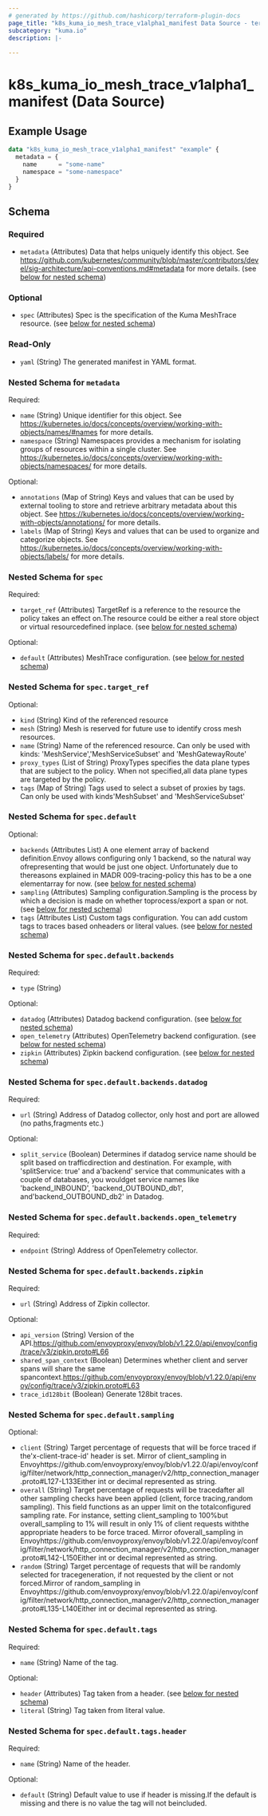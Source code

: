 ```yaml
---
# generated by https://github.com/hashicorp/terraform-plugin-docs
page_title: "k8s_kuma_io_mesh_trace_v1alpha1_manifest Data Source - terraform-provider-k8s"
subcategory: "kuma.io"
description: |-
  
---
```


# k8s_kuma_io_mesh_trace_v1alpha1_manifest (Data Source)



## Example Usage

```terraform
data "k8s_kuma_io_mesh_trace_v1alpha1_manifest" "example" {
  metadata = {
    name      = "some-name"
    namespace = "some-namespace"
  }
}
```

<!-- schema generated by tfplugindocs -->
## Schema

### Required

- `metadata` (Attributes) Data that helps uniquely identify this object. See https://github.com/kubernetes/community/blob/master/contributors/devel/sig-architecture/api-conventions.md#metadata for more details. (see [below for nested schema](#nestedatt--metadata))

### Optional

- `spec` (Attributes) Spec is the specification of the Kuma MeshTrace resource. (see [below for nested schema](#nestedatt--spec))

### Read-Only

- `yaml` (String) The generated manifest in YAML format.

<a id="nestedatt--metadata"></a>
### Nested Schema for `metadata`

Required:

- `name` (String) Unique identifier for this object. See https://kubernetes.io/docs/concepts/overview/working-with-objects/names/#names for more details.
- `namespace` (String) Namespaces provides a mechanism for isolating groups of resources within a single cluster. See https://kubernetes.io/docs/concepts/overview/working-with-objects/namespaces/ for more details.

Optional:

- `annotations` (Map of String) Keys and values that can be used by external tooling to store and retrieve arbitrary metadata about this object. See https://kubernetes.io/docs/concepts/overview/working-with-objects/annotations/ for more details.
- `labels` (Map of String) Keys and values that can be used to organize and categorize objects. See https://kubernetes.io/docs/concepts/overview/working-with-objects/labels/ for more details.


<a id="nestedatt--spec"></a>
### Nested Schema for `spec`

Required:

- `target_ref` (Attributes) TargetRef is a reference to the resource the policy takes an effect on.The resource could be either a real store object or virtual resourcedefined inplace. (see [below for nested schema](#nestedatt--spec--target_ref))

Optional:

- `default` (Attributes) MeshTrace configuration. (see [below for nested schema](#nestedatt--spec--default))

<a id="nestedatt--spec--target_ref"></a>
### Nested Schema for `spec.target_ref`

Optional:

- `kind` (String) Kind of the referenced resource
- `mesh` (String) Mesh is reserved for future use to identify cross mesh resources.
- `name` (String) Name of the referenced resource. Can only be used with kinds: 'MeshService','MeshServiceSubset' and 'MeshGatewayRoute'
- `proxy_types` (List of String) ProxyTypes specifies the data plane types that are subject to the policy. When not specified,all data plane types are targeted by the policy.
- `tags` (Map of String) Tags used to select a subset of proxies by tags. Can only be used with kinds'MeshSubset' and 'MeshServiceSubset'


<a id="nestedatt--spec--default"></a>
### Nested Schema for `spec.default`

Optional:

- `backends` (Attributes List) A one element array of backend definition.Envoy allows configuring only 1 backend, so the natural way ofrepresenting that would be just one object. Unfortunately due to thereasons explained in MADR 009-tracing-policy this has to be a one elementarray for now. (see [below for nested schema](#nestedatt--spec--default--backends))
- `sampling` (Attributes) Sampling configuration.Sampling is the process by which a decision is made on whether toprocess/export a span or not. (see [below for nested schema](#nestedatt--spec--default--sampling))
- `tags` (Attributes List) Custom tags configuration. You can add custom tags to traces based onheaders or literal values. (see [below for nested schema](#nestedatt--spec--default--tags))

<a id="nestedatt--spec--default--backends"></a>
### Nested Schema for `spec.default.backends`

Required:

- `type` (String)

Optional:

- `datadog` (Attributes) Datadog backend configuration. (see [below for nested schema](#nestedatt--spec--default--backends--datadog))
- `open_telemetry` (Attributes) OpenTelemetry backend configuration. (see [below for nested schema](#nestedatt--spec--default--backends--open_telemetry))
- `zipkin` (Attributes) Zipkin backend configuration. (see [below for nested schema](#nestedatt--spec--default--backends--zipkin))

<a id="nestedatt--spec--default--backends--datadog"></a>
### Nested Schema for `spec.default.backends.datadog`

Required:

- `url` (String) Address of Datadog collector, only host and port are allowed (no paths,fragments etc.)

Optional:

- `split_service` (Boolean) Determines if datadog service name should be split based on trafficdirection and destination. For example, with 'splitService: true' and a'backend' service that communicates with a couple of databases, you wouldget service names like 'backend_INBOUND', 'backend_OUTBOUND_db1', and'backend_OUTBOUND_db2' in Datadog.


<a id="nestedatt--spec--default--backends--open_telemetry"></a>
### Nested Schema for `spec.default.backends.open_telemetry`

Required:

- `endpoint` (String) Address of OpenTelemetry collector.


<a id="nestedatt--spec--default--backends--zipkin"></a>
### Nested Schema for `spec.default.backends.zipkin`

Required:

- `url` (String) Address of Zipkin collector.

Optional:

- `api_version` (String) Version of the API.https://github.com/envoyproxy/envoy/blob/v1.22.0/api/envoy/config/trace/v3/zipkin.proto#L66
- `shared_span_context` (Boolean) Determines whether client and server spans will share the same spancontext.https://github.com/envoyproxy/envoy/blob/v1.22.0/api/envoy/config/trace/v3/zipkin.proto#L63
- `trace_id128bit` (Boolean) Generate 128bit traces.



<a id="nestedatt--spec--default--sampling"></a>
### Nested Schema for `spec.default.sampling`

Optional:

- `client` (String) Target percentage of requests that will be force traced if the'x-client-trace-id' header is set. Mirror of client_sampling in Envoyhttps://github.com/envoyproxy/envoy/blob/v1.22.0/api/envoy/config/filter/network/http_connection_manager/v2/http_connection_manager.proto#L127-L133Either int or decimal represented as string.
- `overall` (String) Target percentage of requests will be tracedafter all other sampling checks have been applied (client, force tracing,random sampling). This field functions as an upper limit on the totalconfigured sampling rate. For instance, setting client_sampling to 100%but overall_sampling to 1% will result in only 1% of client requests withthe appropriate headers to be force traced. Mirror ofoverall_sampling in Envoyhttps://github.com/envoyproxy/envoy/blob/v1.22.0/api/envoy/config/filter/network/http_connection_manager/v2/http_connection_manager.proto#L142-L150Either int or decimal represented as string.
- `random` (String) Target percentage of requests that will be randomly selected for tracegeneration, if not requested by the client or not forced.Mirror of random_sampling in Envoyhttps://github.com/envoyproxy/envoy/blob/v1.22.0/api/envoy/config/filter/network/http_connection_manager/v2/http_connection_manager.proto#L135-L140Either int or decimal represented as string.


<a id="nestedatt--spec--default--tags"></a>
### Nested Schema for `spec.default.tags`

Required:

- `name` (String) Name of the tag.

Optional:

- `header` (Attributes) Tag taken from a header. (see [below for nested schema](#nestedatt--spec--default--tags--header))
- `literal` (String) Tag taken from literal value.

<a id="nestedatt--spec--default--tags--header"></a>
### Nested Schema for `spec.default.tags.header`

Required:

- `name` (String) Name of the header.

Optional:

- `default` (String) Default value to use if header is missing.If the default is missing and there is no value the tag will not beincluded.
